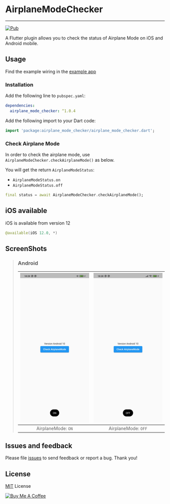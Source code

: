 # AirplaneModeChecker

---

[![Pub](https://img.shields.io/pub/v/airplane_mode_checker.svg)](https://pub.dev/packages/airplane_mode_checker)

A Flutter plugin allows you to check the status of Airplane Mode on iOS and Android mobile.

## Usage

Find the example wiring in the [example app](https://github.com/14h4i/airplane_mode_checker/blob/master/example/lib/main.dart)

### Installation

Add the following line to `pubspec.yaml`:

```yaml
dependencies:
  airplane_mode_checker: ^1.0.4
```

Add the following import to your Dart code:

```dart
import 'package:airplane_mode_checker/airplane_mode_checker.dart';
```

### Check Airplane Mode

In order to check the airplane mode, use `AirplaneModeChecker.checkAirplaneMode()` as below.

You will get the return `AirplaneModeStatus`:

- `AirplaneModeStatus.on`
- `AirplaneModeStatus.off`

```dart
final status = await AirplaneModeChecker.checkAirplaneMode();
```

## iOS available

iOS is available from version 12

```swift
@available(iOS 12.0, *)
```

## ScreenShots

> ### Android
>
> | <img src="https://raw.githubusercontent.com/14h4i/airplane_mode_checker/master/screenshots/on.jpg" width="360" /> | <img src="https://raw.githubusercontent.com/14h4i/airplane_mode_checker/master/screenshots/off.jpg" width="360" /> |
> | :---------------------------------------------------------------------------------------------------------------: | :----------------------------------------------------------------------------------------------------------------: |
> |                                                AirplaneMode: `ON`                                                 |                                                AirplaneMode: `OFF`                                                 |

## Issues and feedback

Please file [issues](https://github.com/14h4i/airplane_mode_checker/issues) to send feedback or report a bug. Thank you!

## License

[MIT](https://mit-license.org) License

<a href="https://www.buymeacoffee.com/14h4i" target="_blank"><img src="https://cdn.buymeacoffee.com/buttons/default-orange.png" alt="Buy Me A Coffee" height="41" width="174"></a>
